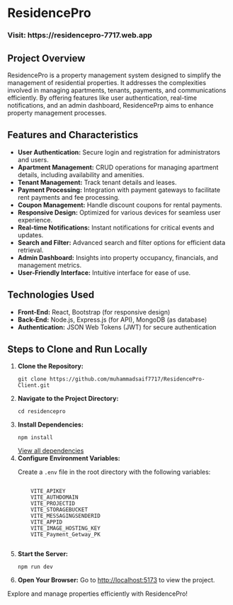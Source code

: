  <h1><strong>ResidencePro</strong></h1>

  <h3>Visit: https://residencepro-7717.web.app </h3>

  <h2><strong>Project Overview</strong></h2>
  <p>
    ResidencePro is a property management system designed to simplify the management of residential properties. 
    It addresses the complexities involved in managing apartments, tenants, payments, and communications efficiently. 
    By offering features like user authentication, real-time notifications, and an admin dashboard, ResidencePrp aims to enhance property management processes.
  </p>

  <h2><strong>Features and Characteristics</strong></h2>
  <ul>
    <li><strong>User Authentication:</strong> Secure login and registration for administrators and users.</li>
    <li><strong>Apartment Management:</strong> CRUD operations for managing apartment details, including availability and amenities.</li>
    <li><strong>Tenant Management:</strong> Track tenant details and leases.</li>
    <li><strong>Payment Processing:</strong> Integration with payment gateways to facilitate rent payments and fee processing.</li>
    <li><strong>Coupon Management:</strong> Handle discount coupons for rental payments.</li>
    <li><strong>Responsive Design:</strong> Optimized for various devices for seamless user experience.</li>
    <li><strong>Real-time Notifications:</strong> Instant notifications for critical events and updates.</li>
    <li><strong>Search and Filter:</strong> Advanced search and filter options for efficient data retrieval.</li>
    <li><strong>Admin Dashboard:</strong> Insights into property occupancy, financials, and management metrics.</li>
    <li><strong>User-Friendly Interface:</strong> Intuitive interface for ease of use.</li>
  </ul>

  <h2><strong>Technologies Used</strong></h2>
  <ul>
    <li><strong>Front-End:</strong> React, Bootstrap (for responsive design)</li>
    <li><strong>Back-End:</strong> Node.js, Express.js (for API), MongoDB (as database)</li>
    <li><strong>Authentication:</strong> JSON Web Tokens (JWT) for secure authentication</li>
  </ul>

  <h2><strong>Steps to Clone and Run Locally</strong></h2>
  <ol>
    <li><strong>Clone the Repository:</strong>
      <pre><code>git clone https://github.com/muhammadsaif7717/ResidencePro-Client.git</code></pre>
    </li>
    <li><strong>Navigate to the Project Directory:</strong>
      <pre><code>cd residencepro</code></pre>
    </li>
    <li><strong>Install Dependencies:</strong>
      <pre><code>npm install</code></pre>
      <a href='https://github.com/muhammadsaif7717/ResidencePro-Client/blob/main/package.json' target='_blank'>View all dependencies</a>
    </li>
    <li><strong>Configure Environment Variables:</strong>
      <p>Create a <code>.env</code> file in the root directory with the following variables:</p>
      <pre><code>
    VITE_APIKEY
    VITE_AUTHDOMAIN
    VITE_PROJECTID
    VITE_STORAGEBUCKET
    VITE_MESSAGINGSENDERID
    VITE_APPID
    VITE_IMAGE_HOSTING_KEY
    VITE_Payment_Getway_PK
      </code></pre>
    </li>
    <li><strong>Start the Server:</strong>
      <pre><code>npm run dev</code></pre>
    </li>
    <li><strong>Open Your Browser:</strong> Go to <a href="http://localhost:5173">http://localhost:5173</a> to view the project.</li>
  </ol>

  <p>Explore and manage properties efficiently with ResidencePro!</p>
